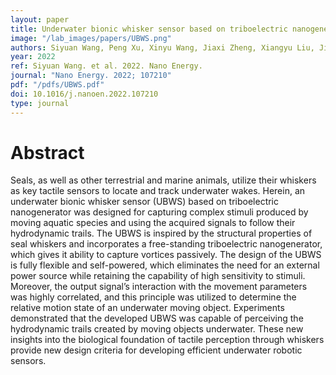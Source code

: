```yaml
---
layout: paper
title: Underwater bionic whisker sensor based on triboelectric nanogenerator for passive vortex perception
image: "/lab_images/papers/UBWS.png"
authors: Siyuan Wang, Peng Xu, Xinyu Wang, Jiaxi Zheng, Xiangyu Liu, Jianhua Liu, Tianyu Chen, Hao Wang, Guangming Xie, Jin Tao, Minyi Xu
year: 2022
ref: Siyuan Wang. et al. 2022. Nano Energy.
journal: "Nano Energy. 2022; 107210"
pdf: "/pdfs/UBWS.pdf"
doi: 10.1016/j.nanoen.2022.107210
type: journal
---
```


# Abstract

Seals, as well as other terrestrial and marine animals, utilize their whiskers as key tactile sensors to locate and track underwater wakes. Herein, an underwater bionic whisker sensor (UBWS) based on triboelectric nanogenerator was designed for capturing complex stimuli produced by moving aquatic species and using the acquired signals to follow their hydrodynamic trails. The UBWS is inspired by the structural properties of seal whiskers and incorporates a free-standing triboelectric nanogenerator, which gives it ability to capture vortices passively. The design of the UBWS is fully flexible and self-powered, which eliminates the need for an external power source while retaining the capability of high sensitivity to stimuli. Moreover, the output signal’s interaction with the movement parameters was highly correlated, and this principle was utilized to determine the relative motion state of an underwater moving object. Experiments demonstrated that the developed UBWS was capable of perceiving the hydrodynamic trails created by moving objects underwater. These new insights into the biological foundation of tactile perception through whiskers provide new design criteria for developing efficient underwater robotic sensors.
